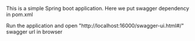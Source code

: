 This is a simple Spring boot application.
Here we put swagger dependency in pom.xml

Run the application and open "http://localhost:16000/swagger-ui.html#/" swagger url in browser 
